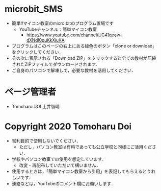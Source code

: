 # microbit_SMS

- 簡単!!マイコン教室のmicro:bitのプログラム置場です
  - YouTubeチャンネル：簡単マイコン教室
    - https://www.youtube.com/channel/UC41qeaw-dXNdl0puKkXiuKA
- プログラムはこのページの右上にある緑色のボタン「clone or download」をクリックしてください．
- その次に表示される「Download ZIP」をクリックすると全ての教材が圧縮されたZIPファイルでダウンロードされます．
- ご自身のパソコンで解凍して，必要な教材を活用してください．

# ページ管理者
- Tomoharu DOI 土井智晴

# Copyright 2020 Tomoharu Doi 
- 営利目的で使用しないでください．
  - ただし，パソコン教室は有料であっても公立学校と同様にご活用ください．
- 学校やパソコン教室での使用を想定しています．
  - 改変・再配布していただいて構いません．
- 使用するときは，「簡単マイコン教室から引用」を表記してもらえるとうれしいです．
- 連絡などは，YouTobeのコメント欄にお願いします．
